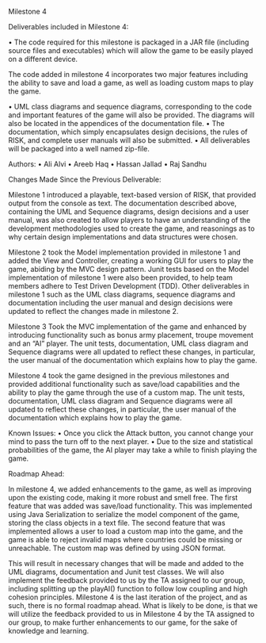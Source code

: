 Milestone 4

Deliverables included in Milestone 4:

•	The code required for this milestone is packaged in a JAR file (including source files and executables) which will allow the game to be easily played on a different device. 

The code added in milestone 4 incorporates two major features including the ability to save and load a game, as well as loading custom maps to play the game.

•	UML class diagrams and sequence diagrams, corresponding to the code and important features of the game will also be provided. The diagrams will also be located in the appendices of the documentation file.
•	The documentation, which simply encapsulates design decisions, the rules of RISK, and complete user manuals will also be submitted. 
•	All deliverables will be packaged into a well named zip-file.

Authors:
•	Ali Alvi
•	Areeb Haq
•	Hassan Jallad
•	Raj Sandhu

Changes Made Since the Previous Deliverable:

Milestone 1 introduced a playable, text-based version of RISK, that provided output from the console as text. The documentation described above, containing the UML and Sequence diagrams, design decisions and a user manual, was also created to allow players to have an understanding of the development methodologies used to create the game, and reasonings as to why certain design implementations and data structures were chosen.

Milestone 2 took the Model implementation provided in milestone 1 and added the View and Controller, creating a working GUI for users to play the game, abiding by the MVC design pattern. Junit tests based on the Model implementation of milestone 1 were also been provided, to help team members adhere to Test Driven Development (TDD). Other deliverables in milestone 1 such as the UML class diagrams, sequence diagrams and documentation including the user manual and design decisions were updated to reflect the changes made in milestone 2.

Milestone 3 Took the MVC implementation of the game and enhanced by introducing functionality such as bonus army placement, troupe movement and an “AI” player. The unit tests, documentation, UML class diagram and Sequence diagrams were all updated to reflect these changes, in particular, the user manual of the documentation which explains how to play the game.

Milestone 4 took the game designed in the previous milestones and provided additional functionality such as save/load capabilities and the ability to play the game through the use of a custom map. The unit tests, documentation, UML class diagram and Sequence diagrams were all updated to reflect these changes, in particular, the user manual of the documentation which explains how to play the game.

Known Issues:
•	Once you click the Attack button, you cannot change your mind to pass the turn off to the next player.
•	Due to the size and statistical probabilities of the game, the AI player may take a while to finish playing the game.

Roadmap Ahead:

In milestone 4, we added enhancements to the game, as well as improving upon the existing code, making it more robust and smell free. The first feature that was added was save/load functionality. This was implemented using Java Serialization to serialize the model component of the game, storing the class objects in a text file. The second feature that was implemented allows a user to load a custom map into the game, and the game is able to reject invalid maps where countries could be missing or unreachable. The custom map was defined by using JSON format.

This will result in necessary changes that will be made and added to the UML diagrams, documentation and Junit test classes. We will also implement the feedback provided to us by the TA assigned to our group, including splitting up the playAI() function to follow low coupling and high cohesion principles.
Milestone 4 is the last iteration of the project, and as such, there is no formal roadmap ahead. What is likely to be done, is that we will utilize the feedback provided to us in Milestone 4 by the TA assigned to our group, to make further enhancements to our game, for the sake of knowledge and learning.

